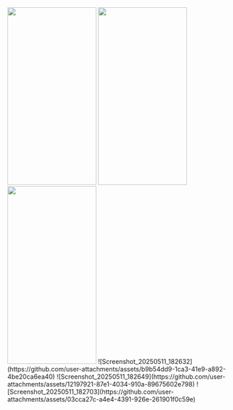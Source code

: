 <img src="https://github.com/user-attachments/assetsb9b54dd9-1ca3-41e9-a892-4be20ca6ea40" width="200" height="400">
<img src="https://github.com/user-attachments/assets/12197921-87e1-4034-910a-89675602e798" width="200" height="400">
<img src="https://github.com/user-attachments/assets/03cca27c-a4e4-4391-926e-261901f0c59e" width="200" height="400">
![Screenshot_20250511_182632](https://github.com/user-attachments/assets/b9b54dd9-1ca3-41e9-a892-4be20ca6ea40)
![Screenshot_20250511_182649](https://github.com/user-attachments/assets/12197921-87e1-4034-910a-89675602e798)
![Screenshot_20250511_182703](https://github.com/user-attachments/assets/03cca27c-a4e4-4391-926e-261901f0c59e)



